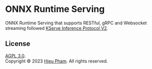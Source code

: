 # ONNX Runtime Serving
ONNX Runtime Serving that supports RESTful, gRPC and Websocket streaming followed  [KServe Inference Protocol V2](https://kserve.github.io/website/master/modelserving/data_plane/v2_protocol/).
## License
[AGPL 3.0](LICENSE).<br>
Copyright &copy; 2023 [Hieu Pham](https://github.com/hieupth). All rights reserved.